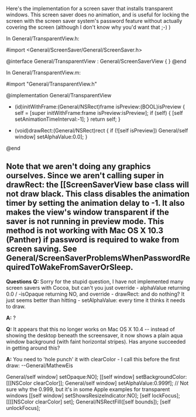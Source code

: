 Here's the implementation for a screen saver that installs transparent windows. This screen saver does no animation, and is useful for locking the screen with the screen saver system's password feature without actually covering the screen (although I don't know why you'd want that ;-) )

In General/TransparentView.h:
    
#import <General/ScreenSaver/General/ScreenSaver.h>

@interface General/TransparentView : General/ScreenSaverView
{
}
@end


In General/TransparentView.m:
    
#import "General/TransparentView.h"

@implementation General/TransparentView

- (id)initWithFrame:(General/NSRect)frame isPreview:(BOOL)isPreview
{
    self = [super initWithFrame:frame isPreview:isPreview];
    if (self) {
        [self setAnimationTimeInterval:-1];
    }
    return self;
}


- (void)drawRect:(General/NSRect)rect
{
    if (![self isPreview])
        General/self window] setAlphaValue:0.0];
}

@end


Note that we aren't doing any graphics ourselves. Since we aren't calling super in drawRect: the [[ScreenSaverView base class will not draw black. This class disables the animation timer by setting the animation delay to -1. It also makes the view's window transparent if the saver is not running in preview mode. This method is not working with Mac OS X 10.3 (Panther) if password is required to wake from screen saving. See General/ScreenSaverProblemsWhenPasswordRequiredToWakeFromSaverOrSleep.
----
**Questions**
**Q:** Sorry for the stupid question, I have not implemented many screen savers with Cocoa, but can't you just override     - alphaValue returning 0.0 /     -isOpaque returning NO, and override     - drawRect: and do nothing? It just seems better than hitting - setAlphaValue: every time it thinks it needs to draw.

**A:** ?

**Q:** It appears that this no longer works on Mac OS X 10.4 -- instead of showing the desktop beneath the screensaver, it now shows a plain aqua window background (with faint horizontal stripes).  Has anyone succeeded in getting around this?

**A:** You need to 'hole punch' it with clearColor - I call this before the first draw: --General/MathewEis
    
General/self window] setOpaque:NO];
[[self window] setBackgroundColor: [[[NSColor clearColor]];
General/self window] setAlphaValue:0.999f]; // Not sure why the 0.999, but it's in some Apple examples for transparent windows
[[self window] setShowsResizeIndicator:NO];
[self lockFocus];
[[[[NSColor clearColor] set];
General/NSRectFill([self bounds]);
[self unlockFocus];
